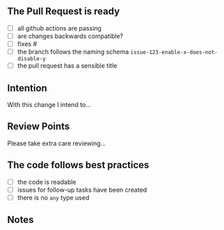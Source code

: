 ## The Pull Request is ready

- [ ] all github actions are passing
- [ ] are changes backwards compatible?
- [ ] fixes #<!-- Your Issue ID here -->
- [ ] the branch follows the naming schema `issue-123-enable-x-does-not-disable-y`
- [ ] the pull request has a sensible title

## Intention

With this change I intend to...

<!-- Please state what the intention of the change is -->

## Review Points

Please take extra care reviewing...

<!-- Please list anything you want to have checked extra carefully -->

## The code follows best practices

- [ ] the code is readable
- [ ] issues for follow-up tasks have been created
- [ ] there is no `any` type used

## Notes

<!-- Use this section for any additional information you want to share -->
